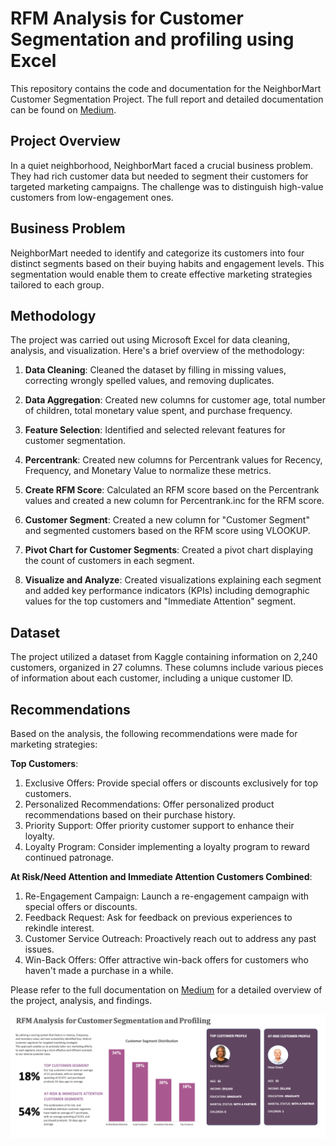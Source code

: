 # RFM Analysis for Customer Segmentation and profiling using Excel

This repository contains the code and documentation for the NeighborMart Customer Segmentation Project. The full report and detailed documentation can be found on [Medium](https://medium.com/@okon.judith/rfm-analysis-for-customer-segmentation-and-profiling-using-excel-4b837b49cbcb).

## Project Overview

In a quiet neighborhood, NeighborMart faced a crucial business problem. They had rich customer data but needed to segment their customers for targeted marketing campaigns. The challenge was to distinguish high-value customers from low-engagement ones.

## Business Problem

NeighborMart needed to identify and categorize its customers into four distinct segments based on their buying habits and engagement levels. This segmentation would enable them to create effective marketing strategies tailored to each group.

## Methodology

The project was carried out using Microsoft Excel for data cleaning, analysis, and visualization. Here's a brief overview of the methodology:

1. **Data Cleaning**: Cleaned the dataset by filling in missing values, correcting wrongly spelled values, and removing duplicates.

2. **Data Aggregation**: Created new columns for customer age, total number of children, total monetary value spent, and purchase frequency.

3. **Feature Selection**: Identified and selected relevant features for customer segmentation.

4. **Percentrank**: Created new columns for Percentrank values for Recency, Frequency, and Monetary Value to normalize these metrics.

5. **Create RFM Score**: Calculated an RFM score based on the Percentrank values and created a new column for Percentrank.inc for the RFM score.

6. **Customer Segment**: Created a new column for "Customer Segment" and segmented customers based on the RFM score using VLOOKUP.

7. **Pivot Chart for Customer Segments**: Created a pivot chart displaying the count of customers in each segment.

8. **Visualize and Analyze**: Created visualizations explaining each segment and added key performance indicators (KPIs) including demographic values for the top customers and "Immediate Attention" segment.

## Dataset

The project utilized a dataset from Kaggle containing information on 2,240 customers, organized in 27 columns. These columns include various pieces of information about each customer, including a unique customer ID.

## Recommendations

Based on the analysis, the following recommendations were made for marketing strategies:

**Top Customers**:
1. Exclusive Offers: Provide special offers or discounts exclusively for top customers.
2. Personalized Recommendations: Offer personalized product recommendations based on their purchase history.
3. Priority Support: Offer priority customer support to enhance their loyalty.
4. Loyalty Program: Consider implementing a loyalty program to reward continued patronage.

**At Risk/Need Attention and Immediate Attention Customers Combined**:
1. Re-Engagement Campaign: Launch a re-engagement campaign with special offers or discounts.
2. Feedback Request: Ask for feedback on previous experiences to rekindle interest.
3. Customer Service Outreach: Proactively reach out to address any past issues.
4. Win-Back Offers: Offer attractive win-back offers for customers who haven't made a purchase in a while.

Please refer to the full documentation on [Medium](https://medium.com/@okon.judith/rfm-analysis-for-customer-segmentation-and-profiling-using-excel-4b837b49cbcb) for a detailed overview of the project, analysis, and findings.


<img align="center" alt="coding" width="2000" src="RFM Analysis Dashboard.png">

